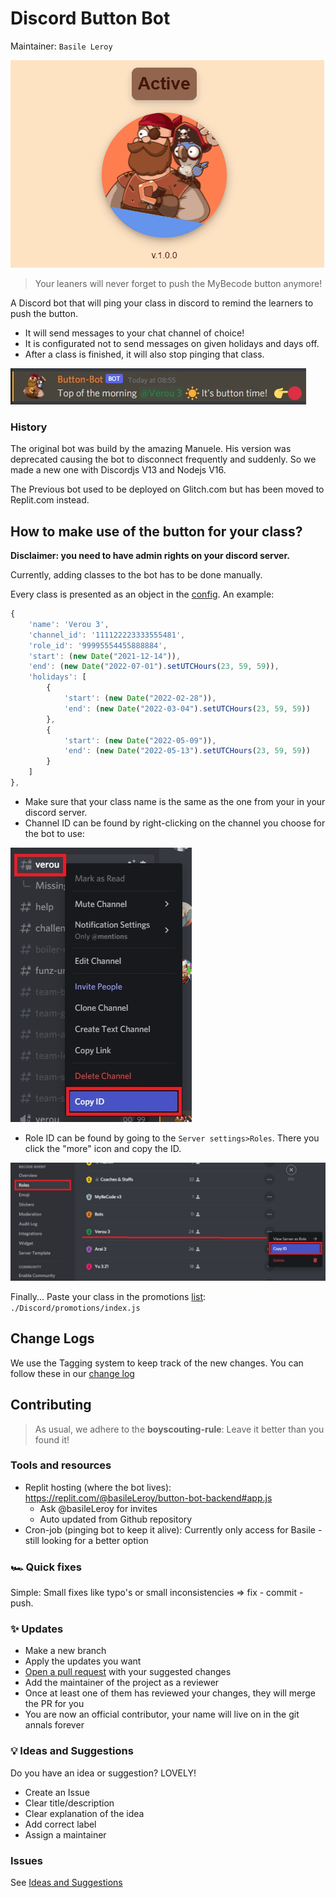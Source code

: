 # Discord Button Bot

Maintainer: `Basile Leroy`

![](./assets/bot.gif)

> Your leaners will never forget to push the MyBecode button anymore!

A Discord bot that will ping your class in discord to remind the learners to push the button.

- It will send messages to your chat channel of choice!
- It is configurated not to send messages on given holidays and days off.
- After a class is finished, it will also stop pinging that class.

![](./assets/example.jpg)

### History
The original bot was build by the amazing Manuele. His version was deprecated causing the bot to disconnect frequently and suddenly. So we made a new one with Discordjs V13 and Nodejs V16.

The Previous bot used to be deployed on Glitch.com but has been moved to Replit.com instead.

## How to make use of the button for your class?

**Disclaimer: you need to have admin rights on your discord server.**

Currently, adding classes to the bot has to be done manually.

Every class is presented as an object in the [config](./Discord/promotions/index.js). An example:
```js
{
    'name': 'Verou 3',
    'channel_id': '111122223333555481',
    'role_id': '99995554455888884',
    'start': (new Date("2021-12-14")),
    'end': (new Date("2022-07-01").setUTCHours(23, 59, 59)),
    'holidays': [
        {
            'start': (new Date("2022-02-28")),
            'end': (new Date("2022-03-04").setUTCHours(23, 59, 59))
        },
        {
            'start': (new Date("2022-05-09")),
            'end': (new Date("2022-05-13").setUTCHours(23, 59, 59))
        }
    ]
},
```
- Make sure that your class name is the same as the one from your in your discord server.
- Channel ID can be found by right-clicking on the channel you choose for the bot to use:

![](./assets/channel_ID.jpg)
- Role ID can be found by going to the `Server settings>Roles`. There you click the "more" icon and copy the ID.

![](./assets/role_ID.jpg)

Finally... Paste your class in the promotions [list](./Discord/promotions/index.js):
`./Discord/promotions/index.js`

## Change Logs

We use the Tagging system to keep track of the new changes. You can follow these in our [change log](https://github.com/becodeorg/button-bot-2022/releases)


## Contributing

> As usual, we adhere to the **boyscouting-rule**: Leave it better than you found it!

### Tools and resources

* Replit hosting (where the bot lives): https://replit.com/@basileLeroy/button-bot-backend#app.js
  * Ask @basileLeroy for invites
  * Auto updated from Github repository
* Cron-job (pinging bot to keep it alive): Currently only access for Basile - still looking for a better option

### 🏎️ Quick fixes

Simple: Small fixes like typo's or small inconsistencies => fix - commit - push.

### ✨ Updates

- Make a new branch
- Apply the updates you want
- [Open a pull request](https://mattstauffer.com/blog/how-to-contribute-to-an-open-source-github-project-using-your-own-fork/) with your suggested changes
- Add the maintainer of the project as a reviewer
- Once at least one of them has reviewed your changes, they will merge the PR for you
- You are now an official contributor, your name will live on in the git annals forever

### 💡 Ideas and Suggestions

Do you have an idea or suggestion? LOVELY! 
- Create an Issue
- Clear title/description
- Clear explanation of the idea
- Add correct label
- Assign a maintainer

### Issues

See [Ideas and Suggestions](README.md#-ideas-and-suggestions)



